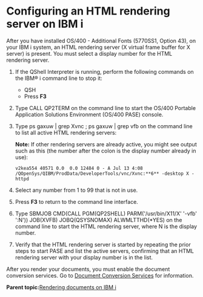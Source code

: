 # Configuring an HTML rendering server on IBM i

After you have installed OS/400 - Additional Fonts \(5770SS1, Option 43\), on your IBM i system, an HTML rendering server \(X virtual frame buffer for X server\) is present. You must select a display number for the HTML rendering server.

1.  If the QShell Interpreter is running, perform the following commands on the IBM® i command line to stop it:

    -   QSH
    -   Press **F3**
2.  Type CALL QP2TERM on the command line to start the OS/400 Portable Application Solutions Environment \(OS/400 PASE\) console.

3.  Type ps gaxuw \| grep Xvnc ; ps gaxuw \| grep vfb on the command line to list all active HTML rendering servers:

    **Note:** If other rendering servers are already active, you might see output such as this \(the number after the colon is the display number already in use\):

    ```
    v2kea554 40571 0.0  0.0 12484 0 - A Jul 13 4:08
    /QOpenSys/QIBM/ProdData/DeveloperTools/vnc/Xvnc:**6** -desktop X -httpd  
    ```

4.  Select any number from 1 to 99 that is not in use.

5.  Press **F3** to return to the command line interface.

6.  Type SBMJOB CMD\(CALL PGM\(QP2SHELL\) PARM\('/usr/bin/X11/X' '-vfb' ':N'\)\) JOB\(XVFB\) JOBQ\(QSYSNOMAX\) ALWMLTTHD\(\*YES\) on the command line to start the HTML rendering server, where N is the display number.

7.  Verify that the HTML rendering server is started by repeating the prior steps to start PASE and list the active servers, confirming that an HTML rendering server with your display number is in the list.


After you render your documents, you must enable the document conversion services. Go to [Document Conversion Services](../admin-system/dcs_info.md) for information.

**Parent topic:**[Rendering documents on IBM i](../install/i5os_xvfb_gen.md)

